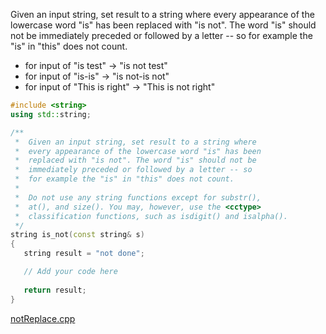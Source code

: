 Given an input string, set result to a string where every appearance of the lowercase word "is" has been replaced with "is not". The word "is" should not be immediately preceded or followed by a letter -- so for example the "is" in "this" does not count.

* for input of "is test" → "is not test"
* for input of "is-is" → "is not-is not"
* for input of "This is right" → "This is not right"

```cpp
#include <string>
using std::string;

/**
 *  Given an input string, set result to a string where 
 *  every appearance of the lowercase word "is" has been 
 *  replaced with "is not". The word "is" should not be 
 *  immediately preceded or followed by a letter -- so 
 *  for example the "is" in "this" does not count.
 * 
 *  Do not use any string functions except for substr(), 
 *  at(), and size(). You may, however, use the <cctype>
 *  classification functions, such as isdigit() and isalpha().
 */
string is_not(const string& s)
{
   string result = "not done";

   // Add your code here
   
   return result;
}
```

[notReplace.cpp](https://codecheck.io/files/23020920524wlozhfq7de54mnwrpu7hhyso)